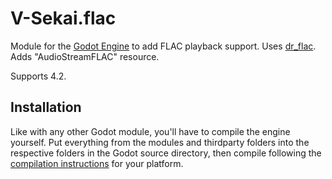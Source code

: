 # V-Sekai.flac

Module for the [Godot Engine](https://github.com/godotengine/godot) to add FLAC playback support. Uses [dr_flac](https://github.com/mackron/dr_libs). Adds "AudioStreamFLAC" resource.

Supports 4.2.

## Installation
Like with any other Godot module, you'll have to compile the engine yourself. Put everything from the modules and thirdparty folders into the respective folders in the Godot source directory, then compile following the [compilation instructions](https://docs.godotengine.org/en/stable/development/compiling/) for your platform.
